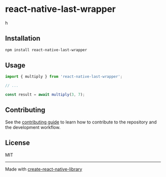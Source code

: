 # react-native-last-wrapper

h

## Installation

```sh
npm install react-native-last-wrapper
```

## Usage

```js
import { multiply } from 'react-native-last-wrapper';

// ...

const result = await multiply(3, 7);
```

## Contributing

See the [contributing guide](CONTRIBUTING.md) to learn how to contribute to the repository and the development workflow.

## License

MIT

---

Made with [create-react-native-library](https://github.com/callstack/react-native-builder-bob)
